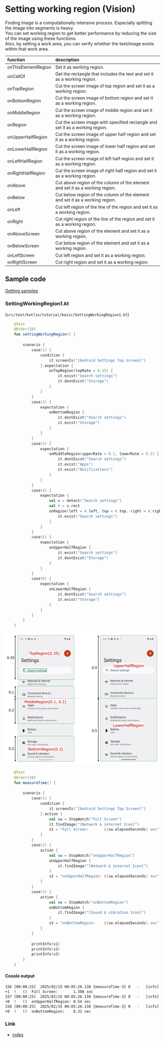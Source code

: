 # Setting working region (Vision)

Finding image is a computationally intensive process. Especially splitting the image into segments is heavy.<br>
You can set working region to get better performance by reducing the size of the image using these functions.<br>
Also, by setting a work area, you can verify whether the text/image exists within that work area.

| function            | description                                                                   |
|:--------------------|:------------------------------------------------------------------------------|
| onThisElementRegion | Set it as working region.                                                     |
| onCellOf            | Get the rectangle that includes the text and set it as a working region.      |
| onTopRegion         | Cut the screen image of top region and set it as a working region.            |
| onBottomRegion      | Cut the screen image of bottom region and set it as a working region.         |
| onMiddleRegion      | Cut the screen image of middle region and set it as a working region.         |
| onRegion            | Cut the screen image with specified rectangle and set it as a working region. |
| onUpperHalfRegion   | Cut the screen image of upper half region and set it as a working region.     |
| onLowerHalfRegion   | Cut the screen image of lower half region and set it as a working region.     |
| onLeftHalfRegion    | Cut the screen image of left half region and set it as a working region.      |
| onRightHalfRegion   | Cut the screen image of right half region and set it as a working region.     |
| onAbove             | Cut above region of the column of the element and set it as a working region. |
| onBelow             | Cut below region of the column of the element and set it as a working region. |
| onLeft              | Cut left region of the line of the region and set it as a working region.     |
| onRight             | Cut right region of the line of the region and set it as a working region.    |
| onAboveScreen       | Cut above region of the element and set it as a working region.               |
| onBelowScreen       | Cut below region of the element and set it as a working region.               |
| onLeftScreen        | Cut left region and set it as a working region.                               |
| onRightScreen       | Cut right region and set it as a working region.                              |

## Sample code

[Getting samples](../../../getting_samples.md)

### SettingWorkingRegion1.kt

(`src/test/kotlin/tutorial/basic/SettingWorkingRegion1.kt`)

```kotlin
    @Test
    @Order(10)
    fun settingWorkingRegion() {

        scenario {
            case(1) {
                condition {
                    it.screenIs("[Android Settings Top Screen]")
                }.expectation {
                    onTopRegion(topRate = 0.35) {
                        it.exist("Search settings")
                        it.dontExist("Storage")
                    }
                }
            }
            case(2) {
                expectation {
                    onBottomRegion {
                        it.dontExist("Search settings")
                        it.exist("Storage")
                    }
                }
            }
            case(3) {
                expectation {
                    onMiddleRegion(upperRate = 0.1, lowerRate = 0.2) {
                        it.dontExist("Search settings")
                        it.exist("Apps")
                        it.exist("Notifications")
                    }
                }
            }
            case(4) {
                expectation {
                    val v = detect("Search settings")
                    val r = v.rect
                    onRegion(left = r.left, top = r.top, right = r.right, bottom = r.bottom) {
                        it.exist("Search settings")
                    }
                }
            }
            case(5) {
                expectation {
                    onUpperHalfRegion {
                        it.exist("Search settings")
                        it.dontExist("Storage")
                    }
                }
            }
            case(6) {
                expectation {
                    onLowerHalfRegion {
                        it.dontExist("Search settings")
                        it.exist("Storage")
                    }
                }
            }
        }
    }
```

![](_images/setting_working_region.png)

```kotlin
    @Test
    @Order(20)
    fun measureTime() {

        scenario {
            case(1) {
                condition {
                    it.screenIs("[Android Settings Top Screen]")
                }.action {
                    val sw = StopWatch("Full Screen")
                    it.findImage("[Network & internet Icon]")
                    s1 = "Full Screen:       ${sw.elapsedSeconds} sec"
                }
            }
            case(2) {
                action {
                    val sw = StopWatch("onUpperHalfRegion")
                    onUpperHalfRegion {
                        it.findImage("[Network & internet Icon]")
                    }
                    s2 = "onUpperHalfRegion: ${sw.elapsedSeconds} sec"
                }
            }
            case(3) {
                action {
                    val sw = StopWatch("onBottomRegion")
                    onBottomRegion {
                        it.findImage("[Sound & vibration Icon]")
                    }
                    s3 = "onBottomRegion:    ${sw.elapsedSeconds} sec"
                }
            }

            printInfo(s1)
            printInfo(s2)
            printInfo(s3)
        }
    }
```

#### Cosole output

```
156	[00:00:25]	2025/02/15 00:05:26.138	{measureTime-3}	0	-	[info]	+1	!	()	Full Screen:       1.308 sec
157	[00:00:25]	2025/02/15 00:05:26.138	{measureTime-3}	0	-	[info]	+0	!	()	onUpperHalfRegion: 0.54 sec
158	[00:00:25]	2025/02/15 00:05:26.138	{measureTime-3}	0	-	[info]	+0	!	()	onBottomRegion:    0.31 sec
```

### Link

- [index](../../../../index.md)

